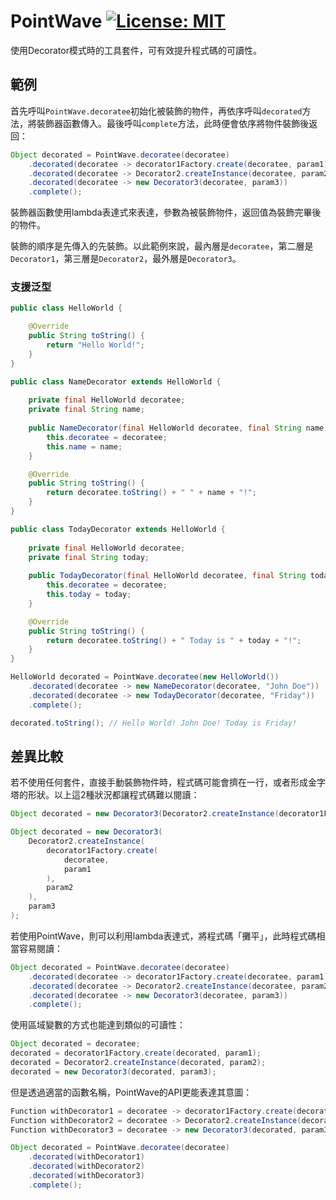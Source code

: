 # PointWave [![License: MIT](https://img.shields.io/badge/License-MIT-yellow.svg)](https://opensource.org/licenses/MIT)
使用Decorator模式時的工具套件，可有效提升程式碼的可讀性。

## 範例
首先呼叫`PointWave.decoratee`初始化被裝飾的物件，再依序呼叫`decorated`方法，將裝飾器函數傳入。最後呼叫`complete`方法，此時便會依序將物件裝飾後返回：
```java
Object decorated = PointWave.decoratee(decoratee)
    .decorated(decoratee -> decorator1Factory.create(decoratee, param1))
    .decorated(decoratee -> Decorator2.createInstance(decoratee, param2))
    .decorated(decoratee -> new Decorator3(decoratee, param3))
    .complete();
```
裝飾器函數使用lambda表達式來表達，參數為被裝飾物件，返回值為裝飾完畢後的物件。

裝飾的順序是先傳入的先裝飾。以此範例來說，最內層是`decoratee`，第二層是`Decorator1`，第三層是`Decorator2`，最外層是`Decorator3`。

### 支援泛型
```java
public class HelloWorld {

    @Override
    public String toString() {
        return "Hello World!";
    }
}
```

```java
public class NameDecorator extends HelloWorld {
    
    private final HelloWorld decoratee;
    private final String name;
    
    public NameDecorator(final HelloWorld decoratee, final String name) {
        this.decoratee = decoratee;
        this.name = name;
    }

    @Override
    public String toString() {
        return decoratee.toString() + " " + name + "!";
    }
}
```

```java
public class TodayDecorator extends HelloWorld {
    
    private final HelloWorld decoratee;
    private final String today;
    
    public TodayDecorator(final HelloWorld decoratee, final String today) {
        this.decoratee = decoratee;
        this.today = today;
    }

    @Override
    public String toString() {
        return decoratee.toString() + " Today is " + today + "!";
    }
}
```

```java
HelloWorld decorated = PointWave.decoratee(new HelloWorld())
    .decorated(decoratee -> new NameDecorator(decoratee, "John Doe"))
    .decorated(decoratee -> new TodayDecorator(decoratee, "Friday"))
    .complete();

decorated.toString(); // Hello World! John Doe! Today is Friday!
```


## 差異比較
若不使用任何套件，直接手動裝飾物件時，程式碼可能會擠在一行，或者形成金字塔的形狀。以上這2種狀況都讓程式碼難以閱讀：
```java
Object decorated = new Decorator3(Decorator2.createInstance(decorator1Factory.create(decoratee, param1), param2), param3);
```

```java
Object decorated = new Decorator3(
    Decorator2.createInstance(
        decorator1Factory.create(
            decoratee, 
            param1
        ), 
        param2
    ), 
    param3
);
```

若使用PointWave，則可以利用lambda表達式，將程式碼「攤平」，此時程式碼相當容易閱讀：
```java
Object decorated = PointWave.decoratee(decoratee)
    .decorated(decoratee -> decorator1Factory.create(decoratee, param1))
    .decorated(decoratee -> Decorator2.createInstance(decoratee, param2))
    .decorated(decoratee -> new Decorator3(decoratee, param3))
    .complete();
```

使用區域變數的方式也能達到類似的可讀性：
```java
Object decorated = decoratee;
decorated = decorator1Factory.create(decorated, param1);
decorated = Decorator2.createInstance(decorated, param2);
decorated = new Decorator3(decorated, param3);
```

但是透過適當的函數名稱，PointWave的API更能表達其意圖：
```java
Function withDecorator1 = decoratee -> decorator1Factory.create(decoratee, param1);
Function withDecorator2 = decoratee -> Decorator2.createInstance(decorated, param2);
Function withDecorator3 = decoratee -> new Decorator3(decorated, param3);

Object decorated = PointWave.decoratee(decoratee)
    .decorated(withDecorator1)
    .decorated(withDecorator2)
    .decorated(withDecorator3)
    .complete();
```